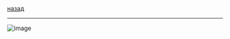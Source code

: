 [назад](../dm.md)
***
![image](https://github.com/user-attachments/assets/8d474335-2576-44f7-bc38-8e3c22fe2a0c)
